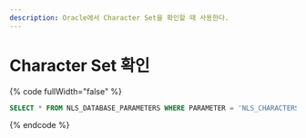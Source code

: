 ```yaml
---
description: Oracle에서 Character Set을 확인할 때 사용한다.
---
```


# Character Set 확인

{% code fullWidth="false" %}
```sql
SELECT * FROM NLS_DATABASE_PARAMETERS WHERE PARAMETER = 'NLS_CHARACTERSET';
```
{% endcode %}
